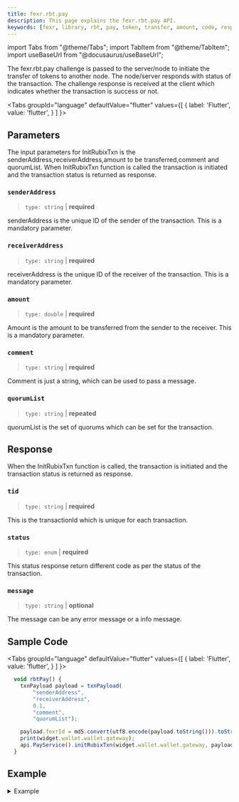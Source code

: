 ```yaml
---
title: fexr.rbt.pay
description: This page explains the fexr.rbt.pay API.
keywords: [fexr, library, rbt, pay, token, transfer, amount, code, response, challenge, connection, type, value, indicates, servernode, parameters]
---
```


import Tabs from "@theme/Tabs";
import TabItem from "@theme/TabItem";
import useBaseUrl from "@docusaurus/useBaseUrl";

The fexr.rbt.pay challenge is passed to the server/node to initiate the transfer of tokens to another node. The node/server responds with status of the transaction. The challenge response is received at the client which indicates whether the transaction is success or not.

<Tabs
  groupId="language"
  defaultValue="flutter"
  values={[
    { label: 'Flutter', value: 'flutter', }
  ]
}>
<TabItem value="flutter">

## Parameters

The input parameters for InitRubixTxn is the senderAddress,receiverAddress,amount to be transferred,comment and quorumList. When InitRubixTxn function is called the transaction is initiated and the transaction status is returned as response.

### `senderAddress`

> `type: string` | **required**

senderAddress is the unique ID of the sender of the transaction. This is a mandatory parameter.

### `receiverAddress`

> `type: string` | **required**

receiverAddress is the unique ID of the receiver of the transaction. This is a mandatory parameter.

### `amount`

> `type: double` | **required**

Amount is the amount to be transferred from the sender to the receiver. This is a mandatory parameter.

### `comment`

> `type: string` | **required**

Comment is just a string, which can be used to pass a message.

### `quorumList`

> `type: string` | **repeated**

quorumList is the set of quorums which can be set for the transaction.

## Response

When the InitRubixTxn function is called, the transaction is initiated and the transaction status is returned as response.

### `tid`

> `type: string` | **required**

This is the transactionId which is unique for each transaction.

### `status`

> `type: enum` | **required**

This status response return different code as per the status of the transaction.

### `message`

> `type: string` | **optional**

The message can be any error message or a info message.

## Sample Code

<Tabs
  groupId="language"
  defaultValue="flutter"
  values={[
    { label: 'Flutter', value: 'flutter', }
  ]
}>
<TabItem value="flutter">

```js
  void rbtPay() {
    txnPayload payload = txnPayload(
        "senderAddress",
        "receiverAddress",
        0.1,
        "comment",
        "quorumList");

    payload.fexrId = md5.convert(utf8.encode(payload.toString())).toString();
    print(widget.wallet.wallet.gateway);
    api.PayService().initRubixTxn(widget.wallet.wallet.gateway, payload);
  }
```

</TabItem>
</Tabs>

## Example

<details><summary>Example</summary>
<div>

```ts
Future<void> initRubixTxn(String proxyIP, txnPayload txn) async {
    print('initiatiing transfer for: ${txn.fexrId}');
    final channel = ClientChannel(
      proxyIP,
      port: Const.PORT,
      options: ChannelOptions(
        credentials: ChannelCredentials.insecure(),
        codecRegistry:
            CodecRegistry(codecs: const [GzipCodec(), IdentityCodec()]),
      ),
    );

    stub = POPServiceClient(channel,
        options: CallOptions(timeout: Duration(seconds: 1800)));

    await for (var status in stub.initRubixTxn(txn)) {
      putTxnStatus(status);
      print("status: ${status.toString()}");
    }

    await channel.shutdown();
  }
```

</div>
</details>

</TabItem>
</Tabs>

